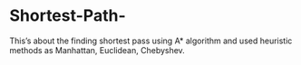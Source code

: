 # Shortest-Path-
This’s about the finding shortest pass using A* algorithm and used heuristic methods as Manhattan, Euclidean, Chebyshev.
